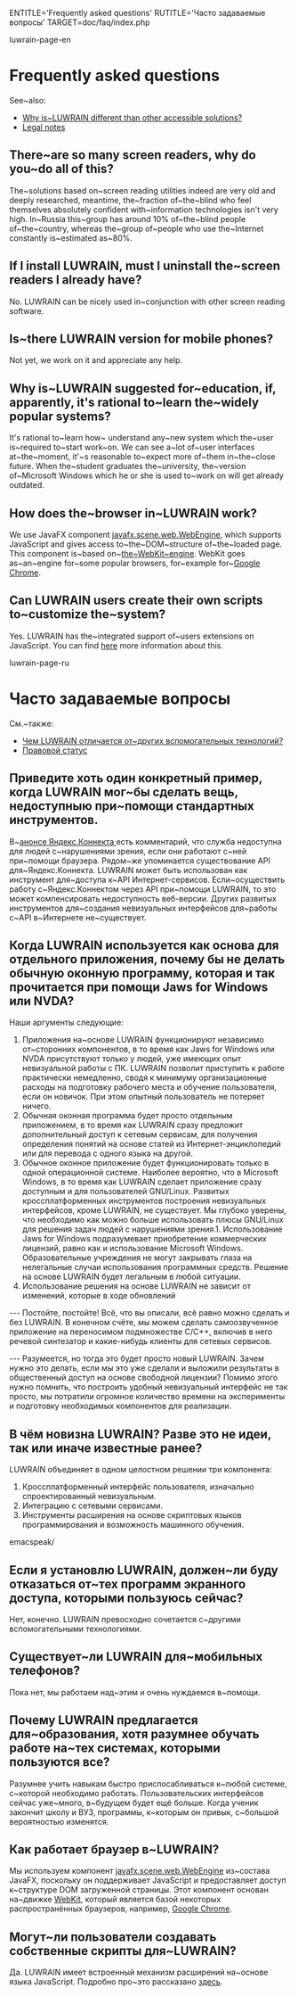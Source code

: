 
ENTITLE='Frequently asked questions'
RUTITLE='Часто задаваемые вопросы'
TARGET=doc/faq/index.php

luwrain-page-en

# Frequently asked questions

See~also:

* [Why is~LUWRAIN different than other accessible solutions?](local:/doc/difference/ )
* [Legal notes](local:/doc/legal/)

## There~are so many screen readers, why do you~do all of this?

The~solutions based on~screen reading utilities  indeed are  very old  and deeply researched,
meantime, the~fraction of~the~blind who feel themselves  absolutely confident with~information technologies   isn't very high.
In~Russia this~group has around 10% of~the~blind people of~the~country,
whereas   the~group of~people who use the~Internet  constantly is~estimated  as~80%.

## If I install LUWRAIN, must I uninstall the~screen readers I already have?

No.
LUWRAIN can be nicely used in~conjunction with other screen reading software.

## Is~there LUWRAIN version for mobile phones?

Not yet, we work on it and appreciate any help.


## Why is~LUWRAIN suggested for~education, if, apparently, it's rational to~learn the~widely  popular systems?

It's rational  to~learn how~ understand any~new system  which  the~user is~required to~start work~on.
We can see a~lot of~user interfaces at~the~moment,
it'~s reasonable to~expect more of~them in~the~close future.
When the~student graduates the~university,
the~version of~Microsoft Windows which he or she is used to~work on   will get already outdated.

## How does  the~browser in~LUWRAIN work?

We use JavaFX component [javafx.scene.web.WebEngine](https://docs.oracle.com/javafx/2/api/javafx/scene/web/WebEngine.html), 
which supports JavaScript and gives access to~the~DOM~structure  of~the~loaded page.
This component is~based on~[the~WebKit~engine](https://en.wikipedia.org/wiki/WebKit).
WebKit goes as~an~engine for~some popular browsers, for~example for~[Google Chrome](https://en.wikipedia.org/wiki/Google_Chrome).


## Can LUWRAIN users create their own scripts to~customize the~system?

Yes.
LUWRAIN has the~integrated support of~users extensions on JavaScript.
You can find [here](local:/doc/js/) more information about this.

luwrain-page-ru

# Часто задаваемые вопросы

См.~также:

* [Чем LUWRAIN отличается от~других вспомогательных технологий?](local:/doc/difference/ )
* [Правовой статус](local:/doc/legal/)

## Приведите хоть один конкретный пример, когда LUWRAIN мог~бы сделать вещь, недоступныю при~помощи стандартных инструментов.

В~[анонсе Яндекс.Коннекта ](https://yandex.ru/blog/connect/yandeks-obedinyaet-interfeysy-dlya-upravleniya-konnektom-i-pochtoy-dlya-domena) есть комментарий, что служба недоступна для людей с~нарушениями зрения,
если они работают с~ней при~помощи браузера.
Рядом~же упоминается существование API для~Яндекс.Коннекта.
LUWRAIN может быть использован как инструмент для~доступа к~API Интернет-сервисов.
Если~осуществить работу с~Яндекс.Коннектом через API при~помощи LUWRAIN,
то это может компенсировать недоступность веб-версии.
Других развитых инструментов для~создания невизуальных интерфейсов для~работы с~API в~Интернете не~существует.

## Когда LUWRAIN используется как основа для отдельного приложения, почему бы не делать обычную оконную программу, которая и так прочитается при помощи Jaws for Windows или NVDA?

Наши аргументы следующие:

1. Приложения на~основе LUWRAIN функционируют независимо от~сторонних компонентов,
в то время как Jaws for Windows или NVDA присутствуют только у людей, уже имеющих опыт невизуальной работы с ПК.
LUWRAIN позволит приступить к работе практически немедленно,
сводя к минимуму организационные расходы на подготовку рабочего места и обучение пользователя, если он новичок.
При этом опытный пользователь не потеряет ничего.
1. Обычная оконная программа будет просто отдельным приложением,
в то время как LUWRAIN сразу предложит дополнительный доступ к сетевым сервисам,
для получения определения понятий на основе статей из Интернет-энциклопедий или для перевода с одного языка на другой.
1. Обычное оконное приложение будет функционировать только в одной операционной системе.
Наиболее вероятно, что в Microsoft Windows,
в то время как LUWRAIN сделает приложение сразу доступным и для пользователей GNU/Linux.
Развитых кроссплатформенных инструментов построения невизуальных интерфейсов, кроме LUWRAIN, не существует.
Мы глубоко уверены, что необходимо как можно больше использовать плюсы GNU/Linux для решения задач людей с нарушениями зрения.1. Использование Jaws for Windows подразумевает приобретение коммерческих лицензий,
равно как и использование Microsoft Windows.
Образовательные учреждения не могут закрывать глаза на нелегальные случаи использования программных средств.
Решение на основе LUWRAIN будет легальным в любой ситуации.
1. Использование решения на основе LUWRAIN не зависит от изменений,
которые в ходе обновлений

--- Постойте, постойте!
Всё, что вы описали, всё равно можно сделать и без LUWRAIN.
В конечном счёте, мы можем сделать самоозвученное приложение на переносимом подмножестве C/C++,
включив в него речевой синтезатор и какие-нибудь клиенты для сетевых сервисов.

--- Разумеется, но тогда это будет просто новый LUWRAIN.
Зачем нужно это делать, если мы это уже сделали и выложили результаты в общественный доступ на основе свободной лицензии?
Помимо этого нужно помнить, что построить удобный невизуальный интерфейс  не так просто,
мы потратили огромное количество времени на эксперименты и подготовку необходимых компонентов для реализации.

## В чём новизна LUWRAIN? Разве это не идеи, так или иначе известные ранее?

LUWRAIN  объединяет в одном целостном решении три компонента:

1. Кроссплатформенный интерфейс пользователя, изначально спроектированный невизуальным.
1. Интеграцию с сетевыми сервисами.
1. Инструменты расширения на основе скриптовых языков программирования и возможность машинного обучения.

emacspeak/


## Если я установлю LUWRAIN, должен~ли буду отказаться от~тех программ экранного доступа, которыми пользуюсь сейчас?

Нет, конечно.
LUWRAIN превосходно сочетается с~другими вспомогательными технологиями.

## Существует~ли LUWRAIN для~мобильных телефонов?

Пока нет, мы работаем над~этим и очень нуждаемся в~помощи.


## Почему LUWRAIN предлагается для~образования, хотя разумнее обучать работе на~тех системах, которыми пользуются все?

Разумнее учить навыкам быстро приспосабливаться к~любой системе, с~которой необходимо работать.
Пользовательских интерфейсов сейчас уже~много, в~будущем будет ещё больше.
Когда ученик закончит школу и ВУЗ, программы, к~которым он привык, с~большой вероятностью изменятся.

## Как работает браузер в~LUWRAIN?

Мы используем компонент [javafx.scene.web.WebEngine](https://docs.oracle.com/javafx/2/api/javafx/scene/web/WebEngine.html) из~состава JavaFX,
поскольку он поддерживает JavaScript и предоставляет доступ к~структуре DOM  загруженной страницы.
Этот компонент основан на~движке [WebKit](https://ru.wikipedia.org/wiki/WebKit),
который является базой некоторых распространённых браузеров, например, [Google Chrome](https://ru.wikipedia.org/wiki/Google_Chrome).

## Могут~ли пользователи создавать собственные скрипты для~LUWRAIN?

Да.
LUWRAIN имеет встроенный механизм расширений на~основе языка JavaScript.
Подробно про~это рассказано [здесь](local:/doc/js/).

